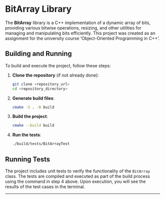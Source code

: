 # BitArray Library

The **BitArray** library is a C++ implementation of a dynamic array of bits, providing various bitwise operations, resizing, and other utilities for managing and manipulating bits efficiently.
This project was created as an assignment for the university course ‘Object-Oriented Programming in C++’.


## Building and Running

To build and execute the project, follow these steps:

1. **Clone the repository** (if not already done):
   ```bash
   git clone <repository_url>
   cd <repository_directory>
   ```

2. **Generate build files**:
   ```bash
   cmake -S . -B build
   ```

3. **Build the project**:
   ```bash
   cmake --build build
   ```

4. **Run the tests**:
   ```bash
   ./build/tests/BitArrayTest
   ```



## Running Tests

The project includes unit tests to verify the functionality of the `BitArray` class. The tests are compiled and executed as part of the build process using the command in step 4 above. Upon execution, you will see the results of the test cases in the terminal.

---
